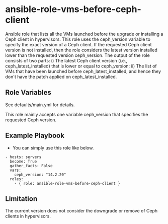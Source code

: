 # ansible-role-vms-before-ceph-client

Ansible role that lists all the VMs launched before the upgrade or installing a Ceph client in hypervisors. This role uses the ceph_version variable to specify the exact version of a Ceph client. If the requested Ceph client version is not installed, then the role considers the latest version installed lower than the requested version ceph_version. The output of the role consists of two parts: i) The latest Ceph client version (i.e., ceph_latest_installed) that is lower or equal to ceph_version; ii) The list of VMs that have been launched before ceph_latest_installed, and hence they don't have the patch applied on ceph_latest_installed.

Role Variables
--------------

See defaults/main.yml for details.

This role mainly accepts one variable ceph_version that specifies the requested Ceph version. 


Example Playbook
----------------


* You can simply use this role like below. 

```
- hosts: servers
  become: True
  gather_facts: False
  vars:
    ceph_version: "14.2.20"
  roles:
    - { role: ansible-role-vms-before-ceph-client }
```

Limitation
----------
The current version does not consider the downgrade or remove of Ceph clients in hypervisors.
